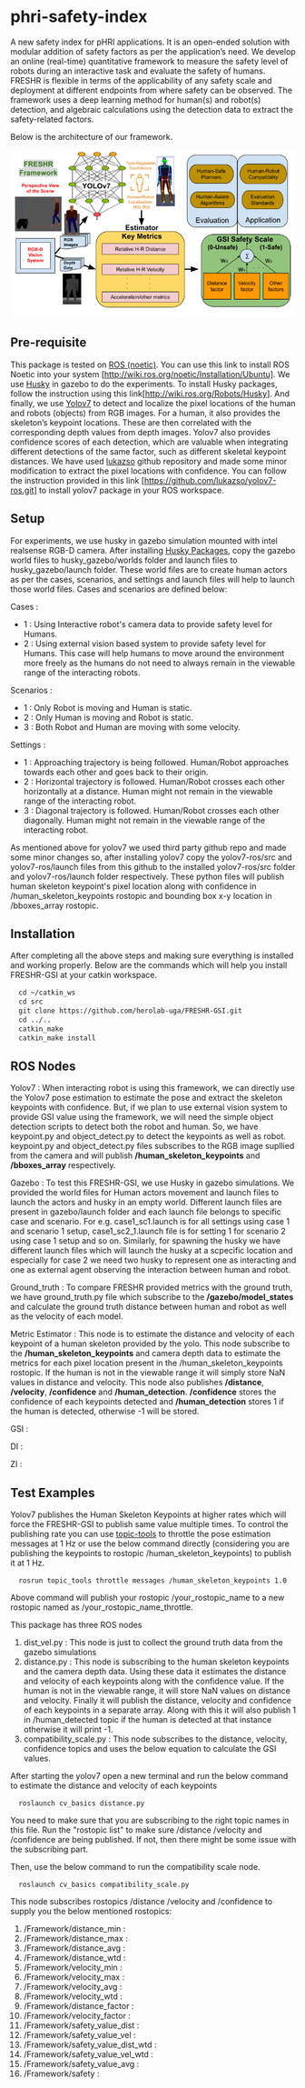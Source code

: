 # phri-safety-index
A new safety index for pHRI applications. It is an open-ended solution with modular addition of safety factors as per the application’s need. We develop an online (real-time) quantitative framework to measure the safety level of robots during an interactive task and evaluate the safety of humans. FRESHR is flexible in terms of the applicability of any safety scale and deployment at different endpoints from where safety can be observed. The framework uses a deep learning method for human(s) and robot(s) detection, and algebraic calculations using the detection data to extract the safety-related factors.

Below is the architecture of our framework.

![Alt text](/images/architecture.png?raw=true)


## Pre-requisite
This package is tested on [ROS (noetic)](http://wiki.ros.org/noetic/Installation/Ubuntu). You can use this link to install ROS Noetic into your system [http://wiki.ros.org/noetic/Installation/Ubuntu]. We use [Husky](http://wiki.ros.org/Robots/Husky) in gazebo to do the experiments. To install Husky packages, follow the instruction using this link[http://wiki.ros.org/Robots/Husky]. And finally, we use [Yolov7](https://github.com/WongKinYiu/yolov7) to detect and localize the pixel locations of the human and robots (objects) from RGB images. For a human, it also provides the skeleton’s keypoint locations. These are then correlated with the corresponding depth values from depth images. Yolov7 also provides confidence scores of each detection, which are valuable when integrating different detections of the same factor, such as different skeletal keypoint distances. We have used [lukazso](https://github.com/lukazso/yolov7-ros.git) github repository and made some minor modification to extract the pixel locations with confidence. You can follow the instruction provided in this link [https://github.com/lukazso/yolov7-ros.git] to install yolov7 package in your ROS workspace.


## Setup

For experiments, we use husky in gazebo simulation mounted with intel realsense RGB-D camera. After installing [Husky Packages](http://wiki.ros.org/Robots/Husky), copy the gazebo world files to husky_gazebo/worlds folder and launch files to husky_gazebo/launch folder. These world files are to create human actors as per the cases, scenarios, and settings and launch files will help to launch those world files. Cases and scenarios are defined below:

  Cases :
  * 1 : Using Interactive robot's camera data to provide safety level for Humans.
  * 2 : Using external vision based system to provide safety level for Humans. This case will help humans to move around the environment more freely as the humans do not need to always remain in the viewable range of the interacting robots.
  
  Scenarios :
  * 1 : Only Robot is moving and Human is static.
  * 2 : Only Human is moving and Robot is static.
  * 3 : Both Robot and Human are moving with some velocity.
  
  Settings :
  * 1 : Approaching trajectory is being followed. Human/Robot approaches towards each other and goes back to their origin.
  * 2 : Horizontal trajectory is followed. Human/Robot crosses each other horizontally at a distance. Human might not remain in the viewable range of the interacting robot.
  * 3 : Diagonal trajectory is followed. Human/Robot crosses each other diagonally. Human might not remain in the viewable range of the interacting robot.


As mentioned above for yolov7 we used third party github repo and made some minor changes so, after installing yolov7 copy the yolov7-ros/src and yolov7-ros/launch files from this github to the installed yolov7-ros/src folder and yolov7-ros/launch folder respectively. These python files will publish human skeleton keypoint's pixel location along with confidence in /human_skeleton_keypoints rostopic and bounding box x-y location in /bboxes_array rostopic.

## Installation

After completing all the above steps and making sure everything is installed and working properly. Below are the commands which will help you install FRESHR-GSI at your catkin workspace.
```
  cd ~/catkin_ws
  cd src
  git clone https://github.com/herolab-uga/FRESHR-GSI.git
  cd ../..
  catkin_make
  catkin_make install
```
## ROS Nodes

Yolov7 :
  When interacting robot is using this framework, we can directly use the Yolov7 pose estimation to estimate the pose and extract the skeleton keypoints with confidence. But, if we plan to use external vision system to provide GSI value using the framework, we will need the simple object detection scripts to detect both the robot and human. So, we have keypoint.py and object_detect.py to detect the keypoints as well as robot. keypoint.py and object_detect.py files subscribes to the RGB image supllied from the camera and will publish **/human_skeleton_keypoints** and **/bboxes_array** respectively.

Gazebo :
  To test this FRESHR-GSI, we use Husky in gazebo simulations. We provided the world files for Human actors movement and launch files to launch the actors and husky in an empty world. Different launch files are present in gazebo/launch folder and each launch file belongs to specific case and scenario. For e.g. case1_sc1.launch is for all settings using case 1 and scenario 1 setup, case1_sc2_1.launch file is for setting 1 for scenario 2 using case 1 setup and so on. Similarly, for spawning the husky we have different launch files which will launch the husky at a scpecific location and especially for case 2 we need two husky to represent one as interacting and one as external agent observing the interaction between human and robot.

Ground_truth : 
  To compare FRESHR provided metrics with the ground truth, we have ground_truth.py file which subscribe to the **/gazebo/model_states** and calculate the ground truth distance between human and robot as well as the velocity of each model.

Metric Estimator :
  This node is to estimate the distance and velocity of each keypoint of a human skeleton provided by the yolo. This node subscribe to the **/human_skeleton_keypoints** and camera depth data to estimate the metrics for each pixel location present in the /human_skeleton_keypoints rostopic. If the human is not in the viewable range it will simply store NaN values in distance and velocity. This node also publishes **/distance**, **/velocity**, **/confidence** and **/human_detection**. **/confidence** stores the confidence of each keypoints detected and **/human_detection** stores 1 if the human is detected, otherwise -1 will be stored.


GSI :

DI :

ZI :
## Test Examples

Yolov7 publishes the Human Skeleton Keypoints at higher rates which will force the FRESHR-GSI to publish same value multiple times. To control the publishing rate you can use [topic-tools](http://wiki.ros.org/topic_tools/throttle) to throttle the pose estimation messages at 1 Hz or use the below command directly (considering you are publishing the keypoints to rostopic /human_skeleton_keypoints) to publish it at 1 Hz.
```
  rosrun topic_tools throttle messages /human_skeleton_keypoints 1.0
```

Above command will publish your rostopic /your_rostopic_name to a new rostopic named as /your_rostopic_name_throttle. 

This package has three ROS nodes
  1) dist_vel.py : This node is just to collect the ground truth data from the gazebo simulations
  2) distance.py : This node is subscribing to the human skeleton keypoints and the camera depth data. Using these data it estimates the distance and velocity of each keypoints along with the confidence value. If the human is not in the viewable range, it will store NaN values on distance and velocity. Finally it will publish the distance, velocity and confidence of each keypoints in a separate array. Along with this it will also publish 1 in /human_detected topic if the human is detected at that instance otherwise it will print -1.
  3) compatibility_scale.py : This node subscribes to the distance, velocity, confidence topics and uses the below equation to calculate the GSI values.

After starting the yolov7 open a new terminal and run the below command to estimate the distance and velocity of each keypoints

```
  roslaunch cv_basics distance.py
```
You need to make sure that you are subscribing to the right topic names in this file. Run the "rostopic list" to make sure /distance /velocity and /confidence are being published. If not, then there might be some issue with the subscribing part.

Then, use the below command to run the compatibility scale node.
```
  roslaunch cv_basics compatibility_scale.py
```
This node subscribes rostopics /distance /velocity and /confidence to supply you the below mentioned rostopics:

  1) /Framework/distance_min :
  2) /Framework/distance_max :
  3) /Framework/distance_avg :
  4) /Framework/distance_wtd :
  5) /Framework/velocity_min :
  6) /Framework/velocity_max :
  7) /Framework/velocity_avg :
  8) /Framework/velocity_wtd :
  9) /Framework/distance_factor :
  10) /Framework/velocity_factor :
  11) /Framework/safety_value_dist :
  12) /Framework/safety_value_vel : 
  13) /Framework/safety_value_dist_wtd :
  14) /Framework/safety_value_vel_wtd :
  15) /Framework/safety_value_avg : 
  16) /Framework/safety :

